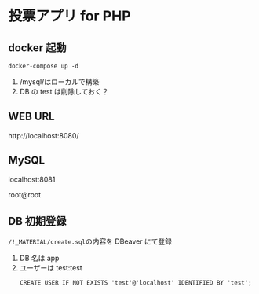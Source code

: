 # 投票アプリ for PHP

## docker 起動

```
docker-compose up -d
```

1. /mysql/はローカルで構築
1. DB の test は削除しておく？

## WEB URL

http://localhost:8080/

## MySQL

localhost:8081

root@root

## DB 初期登録

`/!_MATERIAL/create.sql`の内容を DBeaver にて登録

1. DB 名は app
1. ユーザーは test:test
   ```
   CREATE USER IF NOT EXISTS 'test'@'localhost' IDENTIFIED BY 'test';
   ```
